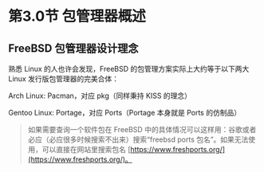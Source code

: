 # 第3.0节 包管理器概述

## FreeBSD 包管理器设计理念

熟悉 Linux 的人也许会发现，FreeBSD 的包管理方案实际上大约等于以下两大 Linux 发行版包管理器的完美合体：

Arch Linux: Pacman，对应 pkg（同样秉持 KISS 的理念）

Gentoo Linux: Portage，对应 Ports（Portage 本身就是 Ports 的仿制品）

> 如果需要查询一个软件包在 FreeBSD 中的具体情况可以这样用：谷歌或者必应（必应很多时候搜索不出来）搜索“freebsd ports 包名”。如果无法使用，可以直接在网站里搜索包名 [https://www.freshports.org/](https://www.freshports.org/)。
